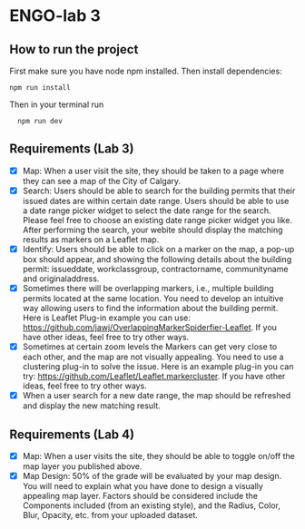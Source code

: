 # ENGO-lab 3

## How to run the project

First make sure you have node npm installed. Then install dependencies:

```terminal
npm run install
```

Then in your terminal run

```terminal
  npm run dev
```

## Requirements (Lab 3)

- [x] Map: When a user visit the site, they should be taken to a page where they can see a map of the City of Calgary.
- [x] Search: Users should be able to search for the building permits that their issued dates are within certain date range. Users should be able to use a date range picker widget to select the date range for the search. Please feel free to choose an existing date range picker widget you like. After performing the search, your webite should display the matching results as markers on a Leaflet map.
- [x] Identify: Users should be able to click on a marker on the map, a pop-up box should appear, and showing the following details about the building permit: issueddate, workclassgroup, contractorname, communityname and originaladdress.
- [x] Sometimes there will be overlapping markers, i.e., multiple building permits located at the same location. You need to develop an intuitive way allowing users to find the information about the building permit. Here is Leaflet Plug-in example you can use: https://github.com/jawj/OverlappingMarkerSpiderfier-Leaflet. If you have other ideas, feel free to try other ways.
- [x] Sometimes at certain zoom levels the Markers can get very close to each other, and the map are not visually appealing. You need to use a clustering plug-in to solve the issue. Here is an example plug-in you can try: https://github.com/Leaflet/Leaflet.markercluster. If you have other ideas, feel free to try other ways.
- [x] When a user search for a new date range, the map should be refreshed and display the new matching result.

## Requirements (Lab 4)

- [x] Map: When a user visits the site, they should be able to toggle on/off the map layer you published above.
- [x] Map Design: 50% of the grade will be evaluated by your map design. You will need to explain what you have done to design a visually appealing map layer. Factors should be considered include the Components included (from an existing style), and the Radius, Color, Blur, Opacity, etc. from your uploaded dataset.

